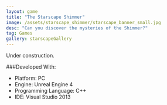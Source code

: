 ```yaml
---
layout: game
title: "The Starscape Shimmer"
image: /assets/starscape_shimmer/starscape_banner_small.jpg
desc: "Can you discover the mysteries of the Shimmer?"
tag: Games
gallery: starscapeGallery
---
```

Under construction.

###Developed With:
* Platform: PC
* Engine: Unreal Engine 4
* Programming Language: C++
* IDE: Visual Studio 2013
